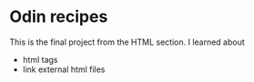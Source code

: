# Odin recipes

This is the final project from the HTML section. I learned about 

* html tags
* link external html files
